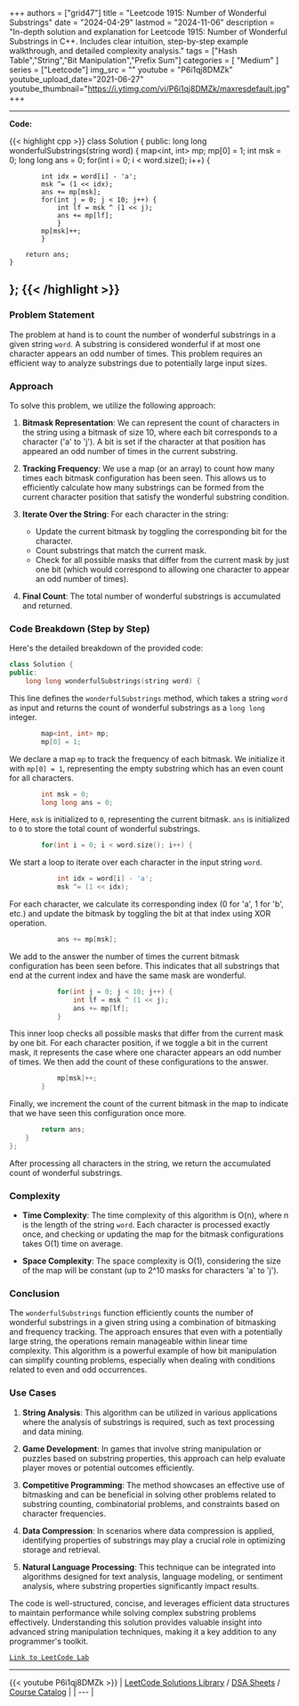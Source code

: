 
+++
authors = ["grid47"]
title = "Leetcode 1915: Number of Wonderful Substrings"
date = "2024-04-29"
lastmod = "2024-11-06"
description = "In-depth solution and explanation for Leetcode 1915: Number of Wonderful Substrings in C++. Includes clear intuition, step-by-step example walkthrough, and detailed complexity analysis."
tags = ["Hash Table","String","Bit Manipulation","Prefix Sum"]
categories = [
    "Medium"
]
series = ["Leetcode"]
img_src = ""
youtube = "P6i1qj8DMZk"
youtube_upload_date="2021-06-27"
youtube_thumbnail="https://i.ytimg.com/vi/P6i1qj8DMZk/maxresdefault.jpg"
+++



---
**Code:**

{{< highlight cpp >}}
class Solution {
public:
    long long wonderfulSubstrings(string word) {
        map<int, int> mp;
        mp[0] = 1;
        int msk = 0;
        long long ans = 0;
        for(int i = 0; i < word.size(); i++) {
            
            int idx = word[i] - 'a';
            msk ^= (1 << idx);
            ans += mp[msk];
            for(int j = 0; j < 10; j++) {
                int lf = msk ^ (1 << j);
                ans += mp[lf];
                }
            mp[msk]++;
            }
        
        return ans;
    }
};
{{< /highlight >}}
---

### Problem Statement

The problem at hand is to count the number of wonderful substrings in a given string `word`. A substring is considered wonderful if at most one character appears an odd number of times. This problem requires an efficient way to analyze substrings due to potentially large input sizes.

### Approach

To solve this problem, we utilize the following approach:

1. **Bitmask Representation**: We can represent the count of characters in the string using a bitmask of size 10, where each bit corresponds to a character ('a' to 'j'). A bit is set if the character at that position has appeared an odd number of times in the current substring.

2. **Tracking Frequency**: We use a map (or an array) to count how many times each bitmask configuration has been seen. This allows us to efficiently calculate how many substrings can be formed from the current character position that satisfy the wonderful substring condition.

3. **Iterate Over the String**: For each character in the string:
   - Update the current bitmask by toggling the corresponding bit for the character.
   - Count substrings that match the current mask.
   - Check for all possible masks that differ from the current mask by just one bit (which would correspond to allowing one character to appear an odd number of times).

4. **Final Count**: The total number of wonderful substrings is accumulated and returned.

### Code Breakdown (Step by Step)

Here's the detailed breakdown of the provided code:

```cpp
class Solution {
public:
    long long wonderfulSubstrings(string word) {
```
This line defines the `wonderfulSubstrings` method, which takes a string `word` as input and returns the count of wonderful substrings as a `long long` integer.

```cpp
        map<int, int> mp;
        mp[0] = 1;
```
We declare a map `mp` to track the frequency of each bitmask. We initialize it with `mp[0] = 1`, representing the empty substring which has an even count for all characters.

```cpp
        int msk = 0;
        long long ans = 0;
```
Here, `msk` is initialized to `0`, representing the current bitmask. `ans` is initialized to `0` to store the total count of wonderful substrings.

```cpp
        for(int i = 0; i < word.size(); i++) {
```
We start a loop to iterate over each character in the input string `word`.

```cpp
            int idx = word[i] - 'a';
            msk ^= (1 << idx);
```
For each character, we calculate its corresponding index (0 for 'a', 1 for 'b', etc.) and update the bitmask by toggling the bit at that index using XOR operation.

```cpp
            ans += mp[msk];
```
We add to the answer the number of times the current bitmask configuration has been seen before. This indicates that all substrings that end at the current index and have the same mask are wonderful.

```cpp
            for(int j = 0; j < 10; j++) {
                int lf = msk ^ (1 << j);
                ans += mp[lf];
            }
```
This inner loop checks all possible masks that differ from the current mask by one bit. For each character position, if we toggle a bit in the current mask, it represents the case where one character appears an odd number of times. We then add the count of these configurations to the answer.

```cpp
            mp[msk]++;
        }
```
Finally, we increment the count of the current bitmask in the map to indicate that we have seen this configuration once more.

```cpp
        return ans;
    }
};
```
After processing all characters in the string, we return the accumulated count of wonderful substrings.

### Complexity

- **Time Complexity**: The time complexity of this algorithm is O(n), where n is the length of the string `word`. Each character is processed exactly once, and checking or updating the map for the bitmask configurations takes O(1) time on average.

- **Space Complexity**: The space complexity is O(1), considering the size of the map will be constant (up to 2^10 masks for characters 'a' to 'j').

### Conclusion

The `wonderfulSubstrings` function efficiently counts the number of wonderful substrings in a given string using a combination of bitmasking and frequency tracking. The approach ensures that even with a potentially large string, the operations remain manageable within linear time complexity. This algorithm is a powerful example of how bit manipulation can simplify counting problems, especially when dealing with conditions related to even and odd occurrences.

### Use Cases

1. **String Analysis**: This algorithm can be utilized in various applications where the analysis of substrings is required, such as text processing and data mining.

2. **Game Development**: In games that involve string manipulation or puzzles based on substring properties, this approach can help evaluate player moves or potential outcomes efficiently.

3. **Competitive Programming**: The method showcases an effective use of bitmasking and can be beneficial in solving other problems related to substring counting, combinatorial problems, and constraints based on character frequencies.

4. **Data Compression**: In scenarios where data compression is applied, identifying properties of substrings may play a crucial role in optimizing storage and retrieval.

5. **Natural Language Processing**: This technique can be integrated into algorithms designed for text analysis, language modeling, or sentiment analysis, where substring properties significantly impact results.

The code is well-structured, concise, and leverages efficient data structures to maintain performance while solving complex substring problems effectively. Understanding this solution provides valuable insight into advanced string manipulation techniques, making it a key addition to any programmer's toolkit.

[`Link to LeetCode Lab`](https://leetcode.com/problems/number-of-wonderful-substrings/description/)

---
{{< youtube P6i1qj8DMZk >}}
| [LeetCode Solutions Library](https://grid47.xyz/leetcode/) / [DSA Sheets](https://grid47.xyz/sheets/) / [Course Catalog](https://grid47.xyz/courses/) |
| --- |
